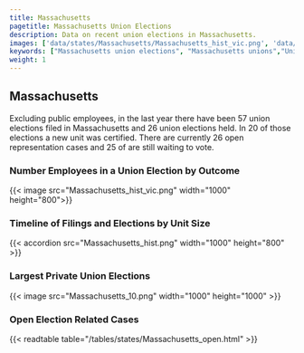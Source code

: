 ```yaml
---
title: Massachusetts
pagetitle: Massachusetts Union Elections
description: Data on recent union elections in Massachusetts.
images: ['data/states/Massachusetts/Massachusetts_hist_vic.png', 'data/states/Massachusetts/Massachusetts_hist_size.png', 'data/states/Massachusetts/Massachusetts_10.png']
keywords: ["Massachusetts union elections", "Massachusetts unions","Union elections"]
weight: 1
---
```

##  Massachusetts

Excluding public employees, in the last year there have been 57 union elections filed in Massachusetts and 26 union elections held. In 20 of those elections a new unit was certified. There are currently 26 open representation cases and 25 of are still waiting to vote.

### Number Employees in a Union Election by Outcome
{{< image src="Massachusetts_hist_vic.png" width="1000" height="800">}}

### Timeline of Filings and Elections by Unit Size
{{< accordion src="Massachusetts_hist.png" width="1000" height="800" >}}

### Largest Private Union Elections
{{< image src="Massachusetts_10.png" width="1000" height="1000"  >}}

### Open Election Related Cases
{{< readtable table="/tables/states/Massachusetts_open.html" >}}

